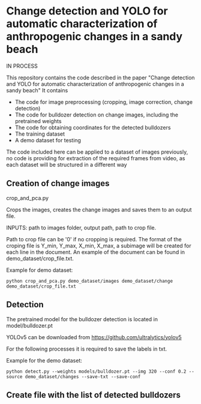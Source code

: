 # Change detection and YOLO for automatic characterization of anthropogenic changes in a sandy beach
IN PROCESS

This repository contains the code described in the paper "Change detection and YOLO for automatic characterization of anthropogenic changes in a sandy beach"
It contains
- The code for image preprocessing (cropping, image correction, change detection)
- The code for bulldozer detection on change images, including the pretrained weights
- The code for obtaining coordinates for the detected bulldozers
- The training dataset
- A demo dataset for testing

The code included here can be applied to a dataset of images previously, no code is providing for extraction of the required frames from video, as each dataset 
will be structured in a different way

## Creation of change images

crop_and_pca.py

Crops the images, creates the change images and saves them to an output file.

INPUTS: path to images folder, output path, path to crop file.

Path to crop file can be '0' if no cropping is required.
The format of the croping file is Y_min, Y_max, X_min, X_max, a subimage will be created for 
each line in the document. An example of the document can be found in demo_dataset/crop_file.txt.

Example for demo dataset:

`python crop_and_pca.py demo_dataset/images demo_dataset/change demo_dataset/crop_file.txt`

## Detection

The pretrained model for the bulldozer detection is located in model/bulldozer.pt

YOLOv5 can be downloaded from https://github.com/ultralytics/yolov5

For the following processes it is required to save the labels in txt.

Example for the demo dataset:

`python detect.py --weights models/bulldozer.pt --img 320 --conf 0.2 --source demo_dataset/changes --save-txt --save-conf`

## Create file with the list of detected bulldozers


